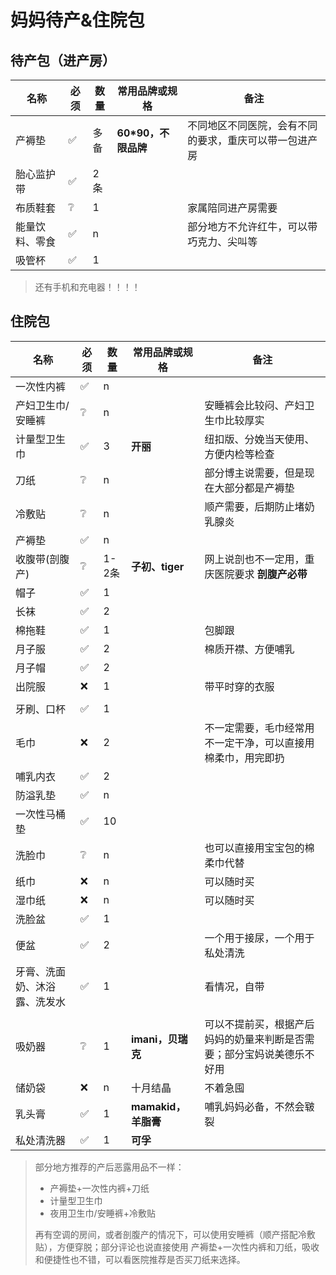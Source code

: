 # 妈妈待产&住院包  



## 待产包（进产房）

| **名称**       | **必须** | **数量** | **常用品牌或规格**  | **备注**                                               |
| -------------- | -------- | -------- | ------------------- | ------------------------------------------------------ |
| 产褥垫         | ✅        | 多备     | **60*90，不限品牌** | 不同地区不同医院，会有不同的要求，重庆可以带一包进产房 |
| 胎心监护带     | ✅        | 2条      |                     |                                                        |
| 布质鞋套       | ❔        | 1        |                     | 家属陪同进产房需要                                     |
| 能量饮料、零食 | ✅        | n        |                     | 部分地方不允许红牛，可以带巧克力、尖叫等               |
| 吸管杯         | ✅        | 1        |                     |                                                        |

> 还有手机和充电器！！！！



## 住院包

| **名称**        | **必须** | **数量** | **常用品牌或规格** | **备注**               |
| ------------------- | ---- | ---------------------- | ---------------------- | ---------------------- |
| 一次性内裤        | ✅    | n  |   |                                                 |
| 产妇卫生巾/安睡裤 | ❔   | n |  | 安睡裤会比较闷、产妇卫生巾比较厚实 |
| 计量型卫生巾      | ✅  | 3 | **开丽** | 纽扣版、分娩当天使用、方便内检等检查 |
| 刀纸 | ❔ | n | | 部分博主说需要，但是现在大部分都是产褥垫 |
| 冷敷贴 | ❔ | n |  | 顺产需要，后期防止堵奶乳腺炎 |
| 产褥垫          | ✅    | n        |   |  |
| 收腹带(剖腹产) | ❔        | 1-2条    | **子初、tiger**     | 网上说剖也不一定用，重庆医院要求 **剖腹产必带**        |
| 帽子             | ✅    | 1 |  |                        |
| 长袜              | ✅    | 2 |  |                        |
| 棉拖鞋            | ✅    | 1 |  | 包脚跟                 |
| 月子服 | ✅ | 2 |  | 棉质开襟、方便哺乳 |
| 月子帽 | ✅ | 2 |  |  |
| 出院服           | ❌    | 1 |  | 带平时穿的衣服         |
|  |  |  |  |  |
| 牙刷、口杯        | ✅    | 1 |  |                        |
| 毛巾              | ❌   | 2 |  | 不一定需要，毛巾经常用不一定干净，可以直接用棉柔巾，用完即扔 |
| 哺乳内衣          | ✅    | 2 |  |                        |
| 防溢乳垫          | ✅    | n |     |                        |
| 一次性马桶垫      | ✅    | 10 |  |                        |
| 洗脸巾 | ❔ | n |  | 也可以直接用宝宝包的棉柔巾代替 |
| 纸巾              | ❌    | n |     | 可以随时买             |
| 湿巾纸            | ❌   | n |     | 可以随时买 |
| 洗脸盆           | ✅    | 1 |  |                        |
| 便盆 | ✅ | 2 |  | 一个用于接尿，一个用于私处清洗 |
| 牙膏、洗面奶、沐浴露、洗发水 | ✅ | 1 |  | 看情况，自带 |
|  |  |  |  | |
| 吸奶器            | ❔   | 1 | **imani，贝瑞克** | 可以不提前买，根据产后妈妈的奶量来判断是否需要；部分宝妈说美德乐不好用 |
| 储奶袋            | ❌    | n | 十月结晶 | 不着急囤 |
| 乳头膏            | ✅   | 1 | **mamakid，羊脂膏** | 哺乳妈妈必备，不然会皲裂 |
| 私处清洗器       | ✅    | 1 | **可孚** |                                                              |

> 部分地方推荐的产后恶露用品不一样：
>
> - 产褥垫+一次性内裤+刀纸
> - 计量型卫生巾
> - 夜用卫生巾/安睡裤+冷敷贴
>
> 再有空调的房间，或者剖腹产的情况下，可以使用安睡裤（顺产搭配冷敷贴），方便穿脱；部分评论也说直接使用 产褥垫+一次性内裤和刀纸，吸收和便捷性也不错，可以看医院推荐是否买刀纸来选择。
